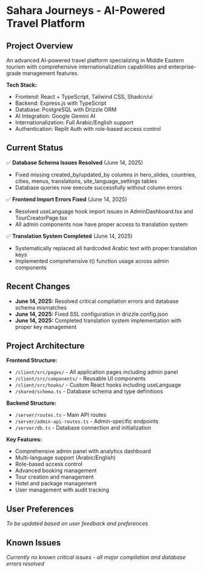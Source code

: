 # Sahara Journeys - AI-Powered Travel Platform

## Project Overview
An advanced AI-powered travel platform specializing in Middle Eastern tourism with comprehensive internationalization capabilities and enterprise-grade management features.

**Tech Stack:**
- Frontend: React + TypeScript, Tailwind CSS, Shadcn/ui
- Backend: Express.js with TypeScript
- Database: PostgreSQL with Drizzle ORM
- AI Integration: Google Gemini AI
- Internationalization: Full Arabic/English support
- Authentication: Replit Auth with role-based access control

## Current Status
✅ **Database Schema Issues Resolved** (June 14, 2025)
- Fixed missing created_by/updated_by columns in hero_slides, countries, cities, menus, translations, site_language_settings tables
- Database queries now execute successfully without column errors

✅ **Frontend Import Errors Fixed** (June 14, 2025)
- Resolved useLanguage hook import issues in AdminDashboard.tsx and TourCreatorPage.tsx
- All admin components now have proper access to translation system

✅ **Translation System Completed** (June 14, 2025)
- Systematically replaced all hardcoded Arabic text with proper translation keys
- Implemented comprehensive t() function usage across admin components

## Recent Changes
- **June 14, 2025:** Resolved critical compilation errors and database schema mismatches
- **June 14, 2025:** Fixed SSL configuration in drizzle.config.json
- **June 14, 2025:** Completed translation system implementation with proper key management

## Project Architecture
**Frontend Structure:**
- `/client/src/pages/` - All application pages including admin panel
- `/client/src/components/` - Reusable UI components
- `/client/src/hooks/` - Custom React hooks including useLanguage
- `/shared/schema.ts` - Database schema and type definitions

**Backend Structure:**
- `/server/routes.ts` - Main API routes
- `/server/admin-api-routes.ts` - Admin-specific endpoints
- `/server/db.ts` - Database connection and initialization

**Key Features:**
- Comprehensive admin panel with analytics dashboard
- Multi-language support (Arabic/English)
- Role-based access control
- Advanced booking management
- Tour creation and management
- Hotel and package management
- User management with audit tracking

## User Preferences
*To be updated based on user feedback and preferences*

## Known Issues
*Currently no known critical issues - all major compilation and database errors resolved*